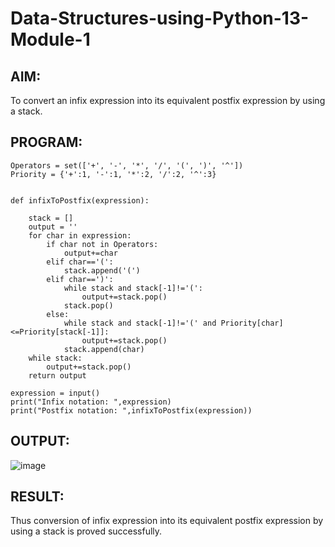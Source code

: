 # Data-Structures-using-Python-13-Module-1


## AIM:

To convert an infix expression into its equivalent postfix expression by using a stack. 


## PROGRAM:

```
Operators = set(['+', '-', '*', '/', '(', ')', '^'])  
Priority = {'+':1, '-':1, '*':2, '/':2, '^':3} 
 
 
def infixToPostfix(expression): 

    stack = [] 
    output = '' 
    for char in expression:
        if char not in Operators:
            output+=char
        elif char=='(':
            stack.append('(')
        elif char==')':
            while stack and stack[-1]!='(':
                output+=stack.pop()
            stack.pop()
        else:
            while stack and stack[-1]!='(' and Priority[char]<=Priority[stack[-1]]:
                output+=stack.pop()
            stack.append(char)
    while stack:
        output+=stack.pop()
    return output
    
expression = input()
print("Infix notation: ",expression)
print("Postfix notation: ",infixToPostfix(expression))

```


## OUTPUT:

![image](https://github.com/user-attachments/assets/0fdf0065-f275-48b7-ace2-af211b590937)


## RESULT:

Thus conversion of infix expression into its equivalent postfix expression by using a stack is proved successfully.
